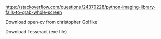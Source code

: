 https://stackoverflow.com/questions/24370228/python-imaging-library-fails-to-grab-whole-screen

Download open-cv from christopher GoHlke

Download Tesseract (exe file)
